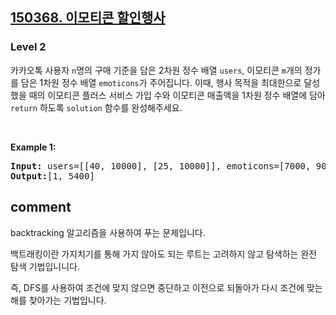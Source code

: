 <h2><a href="https://school.programmers.co.kr/learn/courses/30/lessons/150368">150368. 이모티콘 할인행사</a></h2><h3>Level 2</h3>


카카오톡 사용자 `n`명의 구매 기준을 담은 2차원 정수 배열 `users`, 이모티콘 `m`개의 정가를 담은 1차원 정수 배열 `emoticons`가 주어집니다. 이때, 행사 목적을 최대한으로 달성했을 때의 이모티콘 플러스 서비스 가입 수와 이모티콘 매출액을 1차원 정수 배열에 담아 `return` 하도록 `solution` 함수를 완성해주세요.

<p>&nbsp;</p>
<p><strong class="example">Example 1:</strong></p>

<pre><strong>Input:</strong> users=[[40, 10000], [25, 10000]], emoticons=[7000, 9000]
<strong>Output:</strong>[1, 5400] </pre>

<h2> comment </h2>
<p>
backtracking 알고리즘을 사용하여 푸는 문제입니다.

백트래킹이란 가지치기를 통해 가지 않아도 되는 루트는 고려하지 않고 탐색하는 완전 탐색 기법입니니다.

즉, DFS를 사용하여 조건에 맞지 않으면 중단하고 이전으로 되돌아가 다시 조건에 맞는 해를 찾아가는 기법입니다.</p>